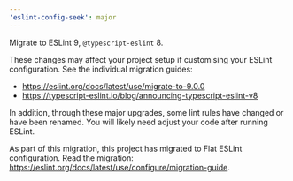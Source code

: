 ```yaml
---
'eslint-config-seek': major
---
```


Migrate to ESLint 9, `@typescript-eslint` 8.

These changes may affect your project setup if customising your ESLint configuration. See the individual migration guides:

- https://eslint.org/docs/latest/use/migrate-to-9.0.0
- https://typescript-eslint.io/blog/announcing-typescript-eslint-v8


In addition, through these major upgrades, some lint rules have changed or have been renamed. You will likely need adjust your code after running ESLint. 

As part of this migration, this project has migrated to Flat ESLint configuration. Read the migration: https://eslint.org/docs/latest/use/configure/migration-guide. 
